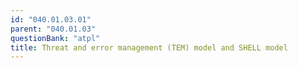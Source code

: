 ```yaml
---
id: "040.01.03.01"
parent: "040.01.03"
questionBank: "atpl"
title: Threat and error management (TEM) model and SHELL model
---
```

